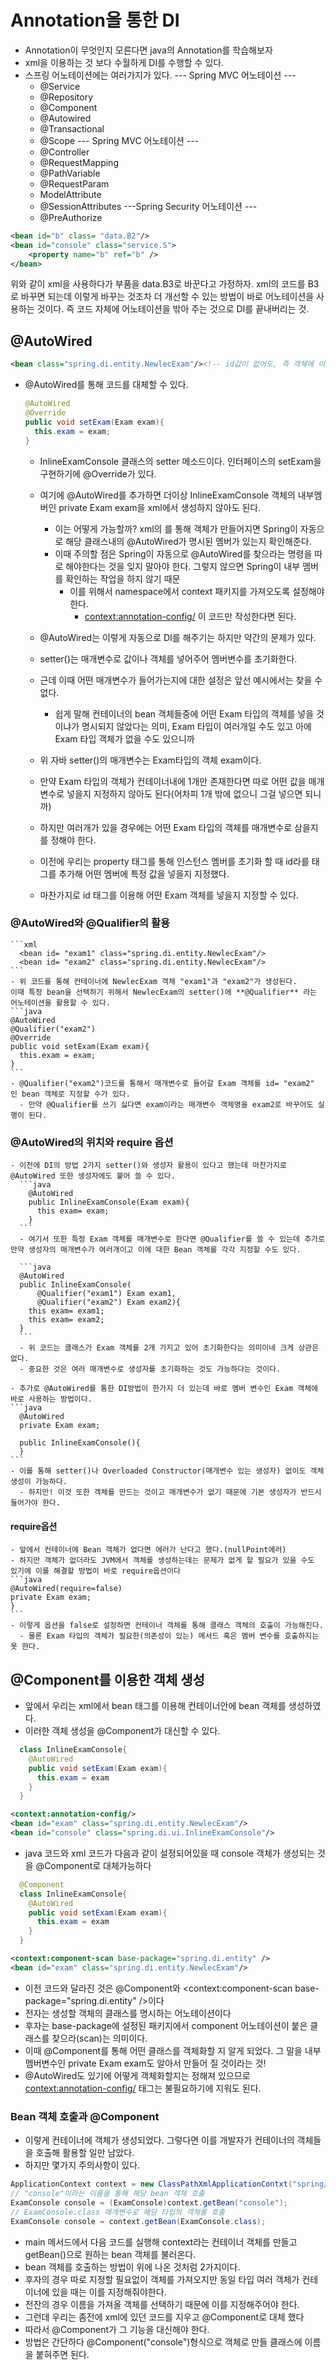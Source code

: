 # Annotation을 통한 DI
  - Annotation이 무엇인지 모른다면 java의 Annotation를 학습해보자
  - xml을 이용하는 것 보다 수월하게 DI를 수행할 수 있다.
  - 스프링 어노테이션에는 여러가지가 있다.
  --- Spring MVC 어노테이션 ---
    - @Service
    - @Repository
    - @Component
    - @Autowired
    - @Transactional
    - @Scope
  --- Spring MVC 어노테이션 ---
    - @Controller
    - @RequestMapping
    - @PathVariable
    - @RequestParam
    - ModelAttribute
    - @SessionAttributes
  ---Spring Security 어노테이션 ---
    - @PreAuthorize

  ```xml
  <bean id="b" class= "data.B2"/>
  <bean id="console" class="service.S">
      <property name="b" ref="b" />
  </bean>
  ```
  위와 같이 xml을 사용하다가 부품을 data.B3로 바꾼다고 가정하자.
  xml의 코드를 B3로 바꾸면 되는데 이렇게 바꾸는 것조차 더 개선할 수 있는 방법이 바로 어노테이션을 사용하는 것이다.
  즉 코드 자체에 어노테이션을 밖아 주는 것으로 DI를 끝내버리는 것.

## @AutoWired  
  ```xml
  <bean class="spring.di.entity.NewlecExam"/><!-- id값이 없어도, 즉 객체에 이름을 안 지어줘도 bean 객체는 생성된다 -->
  ```
  - @AutoWired를 통해 <property name="exam"  ref="exam"/> 코드를 대체할 수 있다.
    ```java
    @AutoWired
    @Override
    public void setExam(Exam exam){
      this.exam = exam;
    }
    ```
    - InlineExamConsole 클래스의 setter 메소드이다. 인터페이스의 setExam을 구현하기에 @Override가 있다.
    - 여기에 @AutoWired를 추가하면 더이상  InlineExamConsole 객체의 내부멤버인  private Exam exam을 xml에서 생성하지 않아도 된다.
      - 이는 어떻게 가능할까? xml의 <bean id="console" class="spring.di.ui.InlineExamConsole">를 통해 객체가 만들어지면 Spring이 자동으로 해당 클래스내의 @AutoWired가 명시된 멤버가 있는지 확인해준다.
      - 이때 주의할 점은 Spring이 자동으로 @AutoWired를 찾으라는 명령을 따로 해야한다는 것을 잊지 말아야 한다. 그렇지 않으면 Spring이 내부 멤버를 확인하는 작업을 하지 않기 때문
        - 이를 위해서 namespace에서 context 패키지를 가져오도록 설정해야한다.
          - <context:annotation-config/> 이 코드만 작성한다면 된다.

    - @AutoWired는 이렇게 자동으로 DI를 해주기는 하지만 약간의 문제가 있다.
    - setter()는 매개변수로 값이나 객체를 넣어주어 멤버변수를 초기화한다.
    - 근데 이때 어떤 매개변수가 들어가는지에 대한 설정은 앞선 예시에서는 찾을 수 없다.
      - 쉽게 말해 컨테이너의 bean 객체들중에 어떤 Exam 타입의 객체를 넣을 것이냐가 명시되지 않았다는 의미, Exam 타입이 여러개일 수도 있고 아에 Exam 타입 객체가 없을 수도 있으니까

    - 위 자바 setter()의 매개변수는 Exam타입의 객체 exam이다.
    - 만약 Exam 타입의 객체가 컨테이너내에 1개만 존재한다면 따로 어떤 값을 매개변수로 넣을지 지정하지 않아도 된다(어차피 1개 밖에 없으니 그걸 넣으면 되니까)
    - 하지만 여러개가 있을 경우에는 어떤 Exam 타입의 객체를 매개변수로 삼을지를 정해야 한다.
    - 이전에 우리는 property 태그를 통해 인스턴스 멤버를 초기화 할 때 id라를 태그를 추가해 어떤 멤버에 특정 값을 넣을지 지정했다.  
    - 마찬가지로 id 태그를 이용해 어떤 Exam 객체를 넣을지 지정할 수 있다.

### @AutoWired와 @Qualifier의 활용    
    ```xml
      <bean id= "exam1" class="spring.di.entity.NewlecExam"/>
      <bean id= "exam2" class="spring.di.entity.NewlecExam"/>
    ```
    - 위 코드를 통해 컨테이너에 NewlecExam 객체 "exam1"과 "exam2"가 생성된다.
    이때 특정 bean을 선택하기 위해서 NewlecExam의 setter()에 **@Qualifier** 라는 어노테이션을 활용할 수 있다.
    ```java
    @AutoWired
    @Qualifier("exam2")
    @Override
    public void setExam(Exam exam){
      this.exam = exam;
    }
    ```
    - @Qualifier("exam2")코드를 통해서 매개변수로 들어갈 Exam 객체를 id= "exam2" 인 bean 객체로 지정할 수가 있다.
      - 만약 @Qualifier를 쓰기 싫다면 exam이라는 매개변수 객체명을 exam2로 바꾸어도 실행이 된다.  


### @AutoWired의 위치와 require 옵션
    - 이전에 DI의 방법 2가지 setter()와 생성자 활용이 있다고 했는데 마찬가지로 @AutoWired 또한 생성자에도 붙어 쓸 수 있다.
      ```java
        @AutoWired
        public InlineExamConsole(Exam exam){
          this exam= exam;
        }
      ```
      - 여기서 또한 특정 Exam 객체를 매개변수로 한다면 @Qualifier를 쓸 수 있는데 추가로 만약 생성자의 매개변수가 여러개이고 이에 대한 Bean 객체를 각각 지정할 수도 있다.

      ```java
      @AutoWired
      public InlineExamConsole(
          @Qualifier("exam1") Exam exam1,
          @Qualifier("exam2") Exam exam2){
        this exam= exam1;
        this exam= exam2;
      }
      ```
      - 위 코드는 클래스가 Exam 객체를 2개 가지고 있어 초기화한다는 의미이네 크게 상관은 없다.
      - 중요한 것은 여러 매개변수로 생성자를 초기화하는 것도 가능하다는 것이다.

    - 추가로 @AutoWired를 통한 DI방법이 한가지 더 있는데 바로 멤버 변수인 Exam 객체에 바로 사용하는 방법이다.
    ```java
      @AutoWired
      private Exam exam;

      public InlineExamConsole(){
      }
    ```
    - 이를 통해 setter()나 Overloaded Constructor(매개변수 있는 생성자) 없이도 객체 생성이 가능하다.
      - 하지만! 이것 또한 객체를 만드는 것이고 매개변수가 없기 때문에 기본 생성자가 반드시 들어가야 한다.

#### require옵션
    - 앞에서 컨테이너에 Bean 객체가 없다면 에러가 난다고 했다.(nullPoint에러)
    - 하지만 객체가 없더라도 JVM에서 객체를 생성하는데는 문제가 없게 할 필요가 있을 수도 있기에 이를 해결할 방법이 바로 require옵션이다
    ```java
    @AutoWired(require=false)
    private Exam exam;
    }
    ```
    - 이렇게 옵션을 false로 설정하면 컨테이너 객체를 통해 클래스 객체의 호출이 가능해진다.
      - 물론 Exam 타입의 객체가 필요한(의존성이 있는) 메서드 혹은 멤버 변수를 호출하지는 못 한다.


## @Component를 이용한 객체 생성
  - 앞에서 우리는 xml에서 bean 태그를 이용해 컨테이너안에 bean 객체를 생성하였다.
  - 이러한 객체 생성을 @Component가 대신할 수 있다.
  ```java
    class InlineExamConsole{
      @AutoWired
      public void setExam(Exam exam){
        this.exam = exam
      }
    }
  ```
  ```xml  
  <context:annotation-config/>
  <bean id="exam" class="spring.di.entity.NewlecExam"/>
  <bean id="console" class="spring.di.ui.InlineExamConsole"/>
  ```
  - java 코드와 xml 코드가 다음과 같이 설정되어있을 때 console 객체가 생성되는 것을 @Component로 대체가능하다
  ```java
    @Component
    class InlineExamConsole{
      @AutoWired
      public void setExam(Exam exam){
        this.exam = exam
      }
    }
  ```
  ```xml  
  <context:component-scan base-package="spring.di.entity" />
  <bean id="exam" class="spring.di.entity.NewlecExam"/>
  ```
  - 이전 코드와 달라진 것은 @Component와 <context:component-scan base-package="spring.di.entity" />이다
  - 전자는 생성할 객체의 클래스를 명시하는 어노테이션이다
  - 후자는 base-package에 설정된 패키지에서 component 어노테이션이 붙은 클래스를 찾으라(scan)는 의미이다.
  - 이때 @Component를 통해 어떤 클래스를 객체화할 지 알게 되었다. 그 말을 내부 멤버변수인 private Exam exam도 알아서 만들어 질 것이라는 것!
  - @AutoWired도 있기에 어떻게 객체화할지는 정해져 있으므로 <context:annotation-config/> 태그는 불필요하기에 지워도 된다.

### Bean 객체 호출과 @Component
  - 이렇게 컨테이너에 객체가 생성되었다. 그렇다면 이를 개발자가 컨테이너의 객체들을 호출해 활용할 일만 남았다.
  - 하지만 몇가지 주의사항이 있다.
  ```Java
  ApplicationContext context = new ClassPathXmlApplicationContxt("spring/di/setting.xml");
  // "console"이라는 이름을 통해 해당 bean 객체 호출
  ExamConsole console = (ExamConsole)context.getBean("console");
  // ExamConsole.class 매개변수로 해당 타입의 객체를 호출
  ExamConsole console = context.getBean(ExamConsole.class);
  ```
  - main 메서드에서 다음 코드를 실행해 context라는 컨테이너 객체를 만들고 getBean()으로 원하는 bean 객체를 불러온다.
  - bean 객체를 호출하는 방법이 위에 나온 것처럼 2가지이다.
  - 후자의 경우 따로 지정할 필요없이 객체를 가져오지만 동일 타입 여러 객체가 컨테이너에 있을 때는 이를 지정해줘야한다.
  - 전잔의 경우 이름을 가져올 객체를 선택하기 때문에 이를 지정해주어야 한다.
  - 그런데 우리는 좀전에 xml에 있던 <bean id="console" class="spring.di.ui.InlineExamConsole"/> 코드를 지우고 @Component로 대체 했다
  - 따라서 @Component가 그 기능을 대신해야 한다.
  - 방법은 간단하다 @Component("console")형식으로 객체로 만들 클래스에 이름을 붙혀주면 된다.
